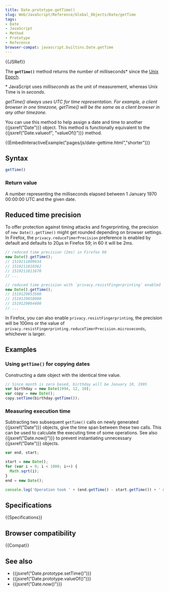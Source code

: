 ```yaml
---
title: Date.prototype.getTime()
slug: Web/JavaScript/Reference/Global_Objects/Date/getTime
tags:
- Date
- JavaScript
- Method
- Prototype
- Reference
browser-compat: javascript.builtins.Date.getTime
---
```

{{JSRef}}

The **`getTime()`** method returns the number of milliseconds\* since the
[Unix Epoch](https://en.wikipedia.org/wiki/Unix_time).

\* JavaScript uses *milliseconds* as the unit of measurement, whereas Unix Time
is in *seconds*.

*getTime() always uses UTC for time representation. For example, a client
browser in one timezone, getTime() will be the same as a client browser in any
other timezone.*

You can use this method to help assign a date and time to another
{{jsxref("Date")}} object. This method is functionally equivalent to the
{{jsxref("Date.valueof",
  "valueOf()")}} method.

{{EmbedInteractiveExample("pages/js/date-gettime.html","shorter")}}

## Syntax

```js
getTime()
```

### Return value

A number representing the milliseconds elapsed between 1 January 1970 00:00:00
UTC and the given date.

## Reduced time precision

To offer protection against timing attacks and fingerprinting, the precision of
`new Date().getTime()` might get rounded depending on browser settings. In
Firefox, the `privacy.reduceTimerPrecision` preference is enabled by default and
defaults to 20µs in Firefox 59; in 60 it will be 2ms.

```js
// reduced time precision (2ms) in Firefox 60
new Date().getTime();
// 1519211809934
// 1519211810362
// 1519211811670
// ...

// reduced time precision with `privacy.resistFingerprinting` enabled
new Date().getTime();
// 1519129853500
// 1519129858900
// 1519129864400
// ...
```

In Firefox, you can also enable `privacy.resistFingerprinting`, the precision
will be 100ms or the value of
`privacy.resistFingerprinting.reduceTimerPrecision.microseconds`, whichever is
larger.

## Examples

### Using `getTime()` for copying dates

Constructing a date object with the identical time value.

```js
// Since month is zero based, birthday will be January 10, 1995
var birthday = new Date(1994, 12, 10);
var copy = new Date();
copy.setTime(birthday.getTime());
```

### Measuring execution time

Subtracting two subsequent `getTime()` calls on newly generated
{{jsxref("Date")}} objects, give the time span between these two calls.
This can be used to calculate the executing time of some operations. See also
{{jsxref("Date.now()")}} to prevent instantiating unnecessary
{{jsxref("Date")}} objects.

```js
var end, start;

start = new Date();
for (var i = 0; i < 1000; i++) {
  Math.sqrt(i);
}
end = new Date();

console.log('Operation took ' + (end.getTime() - start.getTime()) + ' msec');
```

## Specifications

{{Specifications}}

## Browser compatibility

{{Compat}}

## See also

*   {{jsxref("Date.prototype.setTime()")}}
*   {{jsxref("Date.prototype.valueOf()")}}
*   {{jsxref("Date.now()")}}
